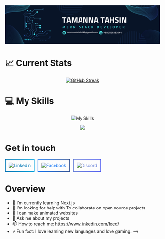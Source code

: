 

![The San Juan Mountains are beautiful!](/img/banner.png "San Juan Mountains")


# 📈 Current Stats
<div align="center">

[![GitHub Streak](https://github-readme-streak-stats.herokuapp.com?user=TamannaTahsin1&theme=prussian&hide_border=true&border_radius=1.5&card_width=500)](https://git.io/streak-stats)
</div>

# 💻 My Skills

<div align="center">

[![My Skills](https://skillicons.dev/icons?i=js,html,css,react,express,tailwind,nodejs,mongodb,firebase)](https://skillicons.dev)
</div>

<div align="center">

![](http://github-profile-summary-cards.vercel.app/api/cards/stats?username=vn7n24fzkq&theme=default)
</div>

# Get in touch

<div  style="display: flex; gap: 10px; align: center">
  <a href="https://www.linkedin.com/in/tamanna-tahsin-524575260/" style="text-decoration: none; padding: 10px; border: 2px solid; border-image: linear-gradient(to right, #0077B5, #00A0DC); border-image-slice: 1; border-radius: 5px; color: #0077B5;">
    <img src="https://img.shields.io/badge/LinkedIn-%230077B5.svg?style=for-the-badge&logo=linkedin&logoColor=white" alt="LinkedIn" />
  </a>
  
  <a href="https://www.facebook.com/tamanna.tahsin.31" style="text-decoration: none; padding: 10px; border: 2px solid; border-image: linear-gradient(to right, #1877F2, #3C5A99); border-image-slice: 1; border-radius: 5px; color: #1877F2;">
    <img src="https://img.shields.io/badge/Facebook-%231877F2.svg?style=for-the-badge&logo=facebook&logoColor=white" alt="Facebook" />
  </a>
  
  <a href="https://discordapp.com/stargirl2852" style="text-decoration: none; padding: 10px; border: 2px solid; border-image: linear-gradient(to right, #7289DA, #5865F2); border-image-slice: 1; border-radius: 5px; color: #7289DA;">
    <img src="https://img.shields.io/badge/Discord-%237289DA.svg?style=for-the-badge&logo=discord&logoColor=white" alt="Discord" />
  </a>
</div>



# Overview
- 🌱 I’m currently learning Next.js
- 🤔 I’m looking for help with  To collaborate on open source projects.
- 🤔 I can make animated websites 
- 💬 Ask me about my projects
- 📫 How to reach me: https://www.linkedin.com/feed/
- ⚡ Fun fact: I love learning new languages and love gaming.
-->
